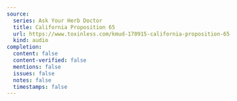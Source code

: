 ```yaml
---
source:
  series: Ask Your Herb Doctor
  title: California Proposition 65
  url: https://www.toxinless.com/kmud-170915-california-proposition-65.mp3
  kind: audio
completion:
  content: false
  content-verified: false
  mentions: false
  issues: false
  notes: false
  timestamps: false
---
```

